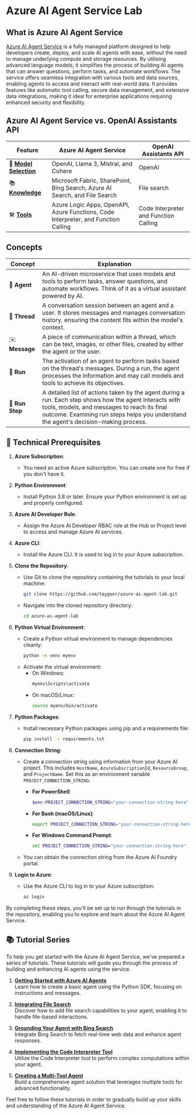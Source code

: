 # Azure AI Agent Service Lab

## What is Azure AI Agent Service

[Azure AI Agent Service](https://learn.microsoft.com/en-us/azure/ai-services/agents/overview) is a fully managed platform designed to help developers create, deploy, and scale AI agents with ease, without the need to manage underlying compute and storage resources. By utilising advanced language models, it simplifies the process of building AI agents that can answer questions, perform tasks, and automate workflows. The service offers seamless integration with various tools and data sources, enabling agents to access and interact with real-world data. It provides features like automatic tool calling, secure data management, and extensive data integrations, making it ideal for enterprise applications requiring enhanced security and flexibility.

## Azure AI Agent Service vs. OpenAI Assistants API

| **Feature**      | **Azure AI Agent Service**                                                                                       | **OpenAI Assistants API**                      |  
|------------------|-----------------------------------------------------------------------------------------------------------------|------------------------------------------------------|  
| 🧠 [**Model Selection**](https://learn.microsoft.com/en-us/azure/ai-services/agents/concepts/model-region-support) | OpenAI, Llama 3, Mistral, and Cohere                     | OpenAI              |  
| 📚 [**Knowledge**](https://learn.microsoft.com/en-us/azure/ai-services/agents/how-to/tools/overview#knowledge-tools) | Microsoft Fabric, SharePoint, Bing Search, Azure AI Search, and File Search | File search      |  
| 🛠️ [**Tools**](https://learn.microsoft.com/en-us/azure/ai-services/agents/how-to/tools/overview#action-tools)         | Azure Logic Apps, OpenAPI, Azure Functions, Code Interpreter, and Function Calling                      | Code Interpreter and Function Calling |  

## Concepts
   
| **Concept** | **Explanation** |  
|-------------|-----------------|  
| 🤖 **Agent**   | An AI-driven microservice that uses models and tools to perform tasks, answer questions, and automate workflows. Think of it as a virtual assistant powered by AI. |  
| 🧵 **Thread**  | A conversation session between an agent and a user. It stores messages and manages conversation history, ensuring the content fits within the model's context. |  
| ✉️ **Message** | A piece of communication within a thread, which can be text, images, or other files, created by either the agent or the user. |  
| 🚀 **Run**     | The activation of an agent to perform tasks based on the thread's messages. During a run, the agent processes the information and may call models and tools to achieve its objectives. |  
| 📝 **Run Step**     | A detailed list of actions taken by the agent during a run. Each step shows how the agent interacts with tools, models, and messages to reach its final outcome. Examining run steps helps you understand the agent's decision-making process. |  

## 🤔 Technical Prerequisites  
   
1. **Azure Subscription**:  
   - You need an active Azure subscription. You can create one for free if you don't have it.  
   
2. **Python Environment**:  
   - Install Python 3.8 or later. Ensure your Python environment is set up and properly configured.  
   
3. **Azure AI Developer Role**:  
   - Assign the Azure AI Developer RBAC role at the Hub or Project level to access and manage Azure AI services.  
   
4. **Azure CLI**:  
   - Install the Azure CLI. It is used to log in to your Azure subscription.  
   
5. **Clone the Repository**:  
   - Use Git to clone the repository containing the tutorials to your local machine:  
     ```bash  
     git clone https://github.com/tayganr/azure-ai-agent-lab.git
     ```  
   - Navigate into the cloned repository directory:  
     ```bash  
     cd azure-ai-agent-lab
     ```  
   
6. **Python Virtual Environment**:  
   - Create a Python virtual environment to manage dependencies cleanly:  
     ```bash  
     python -m venv myenv  
     ```  
   - Activate the virtual environment:  
     - On Windows:  
       ```bash  
       myenv\Scripts\activate  
       ```  
     - On macOS/Linux:  
       ```bash  
       source myenv/bin/activate  
       ```  
   
7. **Python Packages**:  
   - Install necessary Python packages using pip and a requirements file:  
     ```bash  
     pip install -r requirements.txt  
     ```  
   
8. **Connection String**:  
   - Create a connection string using information from your Azure AI project. This includes `HostName`, `AzureSubscriptionId`, `ResourceGroup`, and `ProjectName`. Set this as an environment variable `PROJECT_CONNECTION_STRING`:  
  
     - **For PowerShell**:  
       ```powershell  
       $env:PROJECT_CONNECTION_STRING="your-connection-string-here"  
       ```  
  
     - **For Bash (macOS/Linux)**:  
       ```bash  
       export PROJECT_CONNECTION_STRING="your-connection-string-here"  
       ```  
  
     - **For Windows Command Prompt**:  
       ```cmd  
       set PROJECT_CONNECTION_STRING="your-connection-string-here"  
       ```  
  
   - You can obtain the connection string from the Azure AI Foundry portal.  
   
9. **Login to Azure**:  
   - Use the Azure CLI to log in to your Azure subscription:  
     ```bash  
     az login  
     ```  
   
By completing these steps, you'll be set up to run through the tutorials in the repository, enabling you to explore and learn about the Azure AI Agent Service.

## 📚 Tutorial Series  
   
To help you get started with the Azure AI Agent Service, we've prepared a series of tutorials. These tutorials will guide you through the process of building and enhancing AI agents using the service.  
   
1. **[Getting Started with Azure AI Agents](/tutorials/01-basic-agent.md)**    
   Learn how to create a basic agent using the Python SDK, focusing on instructions and messages.  
   
2. **[Integrating File Search](/tutorials/02-file-search.md)**    
   Discover how to add file search capabilities to your agent, enabling it to handle file-based interactions.  
   
3. **[Grounding Your Agent with Bing Search](/tutorials/03-bing-search.md)**    
   Integrate Bing Search to fetch real-time web data and enhance agent responses.  
   
4. **[Implementing the Code Interpreter Tool](/tutorials/04-code-interpreter.md)**    
   Utilize the Code Interpreter tool to perform complex computations within your agent.  
   
5. **[Creating a Multi-Tool Agent](/tutorials/05-multi-tool-agent.md)**    
   Build a comprehensive agent solution that leverages multiple tools for advanced functionality.  
   
Feel free to follow these tutorials in order to gradually build up your skills and understanding of the Azure AI Agent Service.  